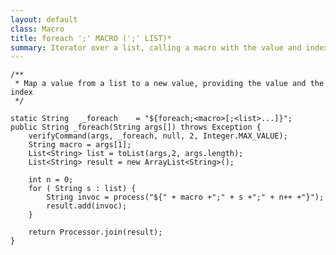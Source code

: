 ```yaml
---
layout: default
class: Macro
title: foreach ';' MACRO (';' LIST)* 
summary: Iterator over a list, calling a macro with the value and index
---
```


	/**
	 * Map a value from a list to a new value, providing the value and the index
	 */
	
	static String	_foreach	= "${foreach;<macro>[;<list>...]}";
	public String _foreach(String args[]) throws Exception {
		verifyCommand(args, _foreach, null, 2, Integer.MAX_VALUE);
		String macro = args[1];
		List<String> list = toList(args,2, args.length);
		List<String> result = new ArrayList<String>();
		
		int n = 0;
		for ( String s : list) {
			String invoc = process("${" + macro +";" + s +";" + n++ +"}");
			result.add(invoc);
		}

		return Processor.join(result);
	}
